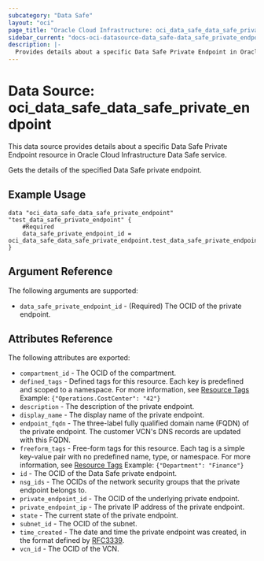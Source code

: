 ```yaml
---
subcategory: "Data Safe"
layout: "oci"
page_title: "Oracle Cloud Infrastructure: oci_data_safe_data_safe_private_endpoint"
sidebar_current: "docs-oci-datasource-data_safe-data_safe_private_endpoint"
description: |-
  Provides details about a specific Data Safe Private Endpoint in Oracle Cloud Infrastructure Data Safe service
---
```


# Data Source: oci_data_safe_data_safe_private_endpoint
This data source provides details about a specific Data Safe Private Endpoint resource in Oracle Cloud Infrastructure Data Safe service.

Gets the details of the specified Data Safe private endpoint.

## Example Usage

```hcl
data "oci_data_safe_data_safe_private_endpoint" "test_data_safe_private_endpoint" {
	#Required
	data_safe_private_endpoint_id = oci_data_safe_data_safe_private_endpoint.test_data_safe_private_endpoint.id
}
```

## Argument Reference

The following arguments are supported:

* `data_safe_private_endpoint_id` - (Required) The OCID of the private endpoint.


## Attributes Reference

The following attributes are exported:

* `compartment_id` - The OCID of the compartment.
* `defined_tags` - Defined tags for this resource. Each key is predefined and scoped to a namespace. For more information, see [Resource Tags](https://docs.cloud.oracle.com/iaas/Content/General/Concepts/resourcetags.htm)  Example: `{"Operations.CostCenter": "42"}` 
* `description` - The description of the private endpoint.
* `display_name` - The display name of the private endpoint.
* `endpoint_fqdn` - The three-label fully qualified domain name (FQDN) of the private endpoint. The customer VCN's DNS records are updated with this FQDN.
* `freeform_tags` - Free-form tags for this resource. Each tag is a simple key-value pair with no predefined name, type, or namespace. For more information, see [Resource Tags](https://docs.cloud.oracle.com/iaas/Content/General/Concepts/resourcetags.htm)  Example: `{"Department": "Finance"}` 
* `id` - The OCID of the Data Safe private endpoint.
* `nsg_ids` - The OCIDs of the network security groups that the private endpoint belongs to. 
* `private_endpoint_id` - The OCID of the underlying private endpoint.
* `private_endpoint_ip` - The private IP address of the private endpoint. 
* `state` - The current state of the private endpoint.
* `subnet_id` - The OCID of the subnet.
* `time_created` - The date and time the private endpoint was created, in the format defined by [RFC3339](https://tools.ietf.org/html/rfc3339).
* `vcn_id` - The OCID of the VCN.

